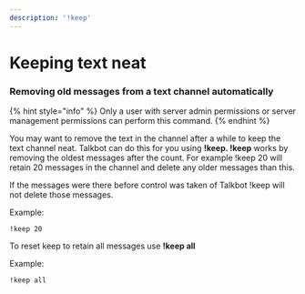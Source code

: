 ```yaml
---
description: '!keep'
---
```


# Keeping text neat

### Removing old messages from a text channel automatically

{% hint style="info" %}
Only a user with server admin permissions or server management permissions can perform this command.
{% endhint %}

You may want to remove the text in the channel after a while to keep the text channel neat. Talkbot can do this for you using **!keep. !keep** works by removing the oldest messages after the count. For example !keep 20 will retain 20 messages in the channel and delete any older messages than this.

If the messages were there before control was taken of Talkbot !keep will not delete those messages.

Example:

```text
!keep 20
```

To reset keep to retain all messages use **!keep all**

Example:

```text
!keep all
```

